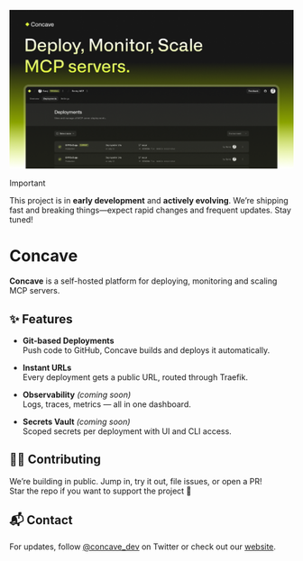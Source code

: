 ![assets/og.png](assets/og.png)

> [!IMPORTANT]
> This project is in **early development** and **actively evolving**. We’re shipping fast and breaking things—expect rapid changes and frequent updates. Stay tuned!

# Concave

**Concave** is a self-hosted platform for deploying, monitoring and scaling MCP servers.

## ✨ Features

- **Git-based Deployments**  
  Push code to GitHub, Concave builds and deploys it automatically.

- **Instant URLs**  
  Every deployment gets a public URL, routed through Traefik.

- **Observability** *(coming soon)*  
  Logs, traces, metrics — all in one dashboard.

- **Secrets Vault** *(coming soon)*  
  Scoped secrets per deployment with UI and CLI access.

## 🧑‍💻 Contributing

We’re building in public. Jump in, try it out, file issues, or open a PR!  
Star the repo if you want to support the project 🌟

## 📬 Contact

For updates, follow [@concave_dev](https://twitter.com/concave_dev) on Twitter or check out our [website](https://concave.dev).

